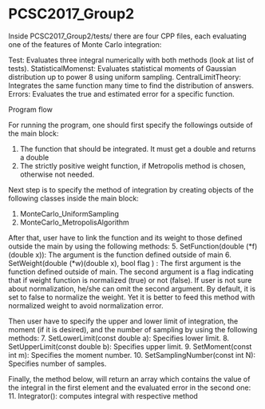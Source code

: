 # PCSC2017_Group2

Inside PCSC2017_Group2/tests/ there are four CPP files, each evaluating one of the features of Monte Carlo integration:

Test: Evaluates three integral numerically with both methods (look at list of tests).
StatisticalMomenst: Evaluates statistical moments of Gaussian distribution up to power 8 using uniform sampling.
CentralLimitTheory: Integrates the same function many time to find the distribution of answers. 
Errors: Evaluates the true and estimated error for a specific function.

Program flow

For running the program, one should first specify the followings outside of the main block:
1. The function that should be integrated. It must get a double and returns a double
2. The strictly positive weight function, if Metropolis method is chosen, otherwise not needed.

Next step is to specify the method of integration by creating objects of the following classes inside the main block:
1. MonteCarlo_UniformSampling
4. MonteCarlo_MetropolisAlgorithm

After that, user have to link the function and its weight to those defined outside the main by using the following methods:
5. SetFunction(double (*f)(double x)): The argument is the function defined outside of main
6. SetWeight(double (*w)(double x), bool flag ) : The first argument is the function defined outside of main. The second argument is a flag indicating that if weight function is normalized (true) or not (false). If user is not sure about normalization, he/she can omit the second argument. By default, it is set to false to normalize the weight. Yet it is better to feed this method with normalized weight to avoid normalization error.

Then user have to specify the upper and lower limit of integration, the moment (if it is desired), and the number of sampling by using the following methods:
7. SetLowerLimit(const double a): Specifies lower limit.
8. SetUpperLimit(const double b): Specifies upper limit.
9. SetMoment(const int m): Specifies the moment number.
10. SetSamplingNumber(const int N): Specifies number of samples.

Finally, the method below, will return an array which contains the value of the integral in the first element and the evaluated error in the second one:
11. Integrator(): computes integral with respective method
